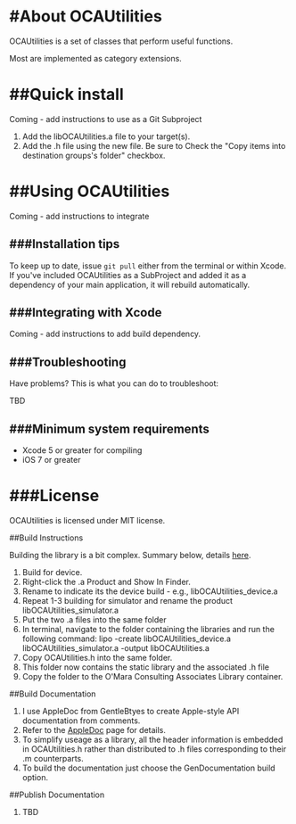 #About OCAUtilities
==============

OCAUtilities is a set of classes that perform useful functions.

Most are implemented as category extensions.


##Quick install
=============

Coming - add instructions to use as a Git Subproject

 1. Add the libOCAUtilities.a file to your target(s).
 2. Add the .h file using the new file. Be sure to Check the "Copy items into destination groups's folder" checkbox.

##Using OCAUtilities
==============

Coming - add instructions to integrate

###Installation tips
-----------------

To keep up to date, issue `git pull` either from the terminal or within Xcode. If you've included OCAUtilities as a SubProject and added it as a dependency of your main application, it will rebuild automatically.

###Integrating with Xcode
-----------------

Coming - add instructions to add build dependency.


###Troubleshooting
---------------

Have problems? This is what you can do to troubleshoot:

TBD

###Minimum system requirements
---------------------------

- Xcode 5 or greater for compiling
- iOS 7 or greater

###License
=======

OCAUtilities is licensed under MIT license.

##Build Instructions
 
 Building the library is a bit complex. Summary below, details [here](https://www.altamiracorp.com/blog/employee-posts/creating-and-using-static-libraries-for-iphone-using-xcode-4).
 
 1. Build for device.
 2. Right-click the .a Product and Show In Finder.
 3. Rename to indicate its the device build - e.g., libOCAUtilities_device.a
 4. Repeat 1-3 building for simulator and rename the product libOCAUtilities_simulator.a
 5. Put the two .a files into the same folder
 5. In terminal, navigate to the folder containing the libraries and run the following command:
    lipo -create libOCAUtilities_device.a libOCAUtilities_simulator.a -output libOCAUtilities.a
 6. Copy OCAUtilities.h into the same folder.
 7. This folder now contains the static library and the associated .h file
 8. Copy the folder to the O'Mara Consulting Associates Library container.

##Build Documentation
 
 1. I use AppleDoc from GentleBtyes to create Apple-style API documentation from comments.
 2. Refer to the [AppleDoc](http://gentlebytes.com/appledoc/) page for details.
 3. To simplify useage as a library, all the header information is embedded in OCAUtilities.h rather than distributed to .h files corresponding to their .m counterparts.
 4. To build the documentation just choose the GenDocumentation build option.
 
 
##Publish Documentation

 1. TBD


